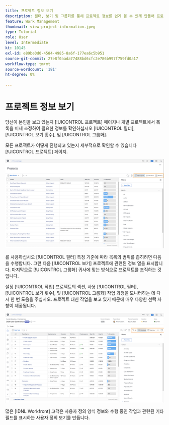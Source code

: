 ```yaml
---
title: 프로젝트 정보 보기
description: 필터, 보기 및 그룹화를 통해 프로젝트 정보를 쉽게 볼 수 있게 만들어 프로젝트를 관리하는 데 도움이 되는 방법을 알아봅니다.
feature: Work Management
thumbnail: view-project-information.jpeg
type: Tutorial
role: User
level: Intermediate
kt: 10145
exl-id: e89be0d0-4584-4985-8a6f-177ea6c5b951
source-git-commit: 27e8f0aada77488bd6cfc2e786b997f759fd0a17
workflow-type: tm+mt
source-wordcount: '181'
ht-degree: 0%

---
```


# 프로젝트 정보 보기

당신이 본인을 보고 있는지 [!UICONTROL 프로젝트] 페이지나 개별 프로젝트에서 목록을 미세 조정하여 필요한 정보를 확인하십시오 [!UICONTROL 필터], [!UICONTROL 보기 횟수], 및 [!UICONTROL 그룹화].

모든 프로젝트가 어떻게 진행되고 있는지 세부적으로 확인할 수 있습니다 [!UICONTROL 프로젝트] 페이지.

![필터가 표시된 프로젝트 페이지](assets/planner-fund-project-page-fvg-copy.png)

를 사용하십시오 [!UICONTROL 필터] 특정 기준에 따라 목록의 범위를 좁히려면 다음을 수행합니다. 그런 다음 [!UICONTROL 보기] 프로젝트에 관련된 정보 열을 표시합니다. 마지막으로 [!UICONTROL 그룹화] 귀사에 맞는 방식으로 프로젝트를 조직하는 것입니다.

설정 [!UICONTROL 작업] 프로젝트의 섹션, 사용 [!UICONTROL 필터], [!UICONTROL 보기 횟수], 및 [!UICONTROL 그룹화] 작업 과정을 모니터하는 데 다시 한 번 도움을 주십시오. 프로젝트 대신 작업을 보고 있기 때문에 매우 다양한 선택 사항이 제공됩니다.

![보기가 표시된 프로젝트 작업 목록](assets/planner-fund-task-list-fvg.png)

많은 [!DNL Workfront] 고객은 사용자 정의 양식 정보와 수행 중인 작업과 관련된 기타 필드를 표시하는 사용자 정의 보기를 만듭니다.
